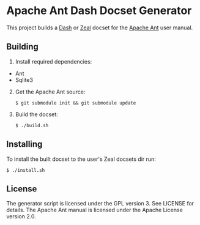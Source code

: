Apache Ant Dash Docset Generator
================================

This project builds a [Dash][1] or [Zeal][2] docset for the [Apache Ant][3]
user manual.


Building
--------

 1. Install required dependencies:
   - Ant
   - Sqlite3

 2. Get the Apache Ant source:

        $ git submodule init && git submodule update

 3. Build the docset:

        $ ./build.sh


Installing
----------

To install the built docset to the user's Zeal docsets dir run:

    $ ./install.sh


License
-------

The generator script is licensed under the GPL version 3. See LICENSE for
details. The Apache Ant manual is licensed under the Apache License version
2.0.

[1]: http://kapeli.com/dash
[2]: http://zealdocs.org/
[3]: https://ant.apache.org/
